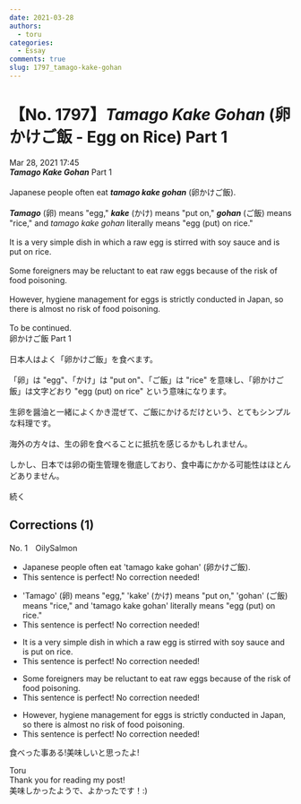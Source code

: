 ```yaml
---
date: 2021-03-28
authors:
  - toru
categories:
  - Essay
comments: true
slug: 1797_tamago-kake-gohan
---
```


# 【No. 1797】<strong><em>Tamago Kake Gohan</strong></em> (卵かけご飯 - Egg on Rice) Part 1
<div class="date">Mar 28, 2021 17:45</div>
<div id="post"><div id="body_show_ori">
<strong><em>Tamago Kake Gohan</strong></em> Part 1<br/><br/>Japanese people often eat <strong><em>tamago kake gohan</em></strong> (卵かけご飯).<br/><br/><strong><em>Tamago</em></strong> (卵) means "egg," <strong><em>kake</em></strong> (かけ) means "put on," <strong><em>gohan</em></strong> (ご飯) means "rice," and <em>tamago kake gohan</em> literally means "egg (put) on rice."<br/><br/>It is a very simple dish in which a raw egg is stirred with soy sauce and is put on rice.<br/><br/>Some foreigners may be reluctant to eat raw eggs because of the risk of food poisoning.<br/><br/>However, hygiene management for eggs is strictly conducted in Japan, so there is almost no risk of food poisoning.<br/><br/>To be continued.
</div></div>

<!-- more -->

<div id="post_ja"><div id="body_show_mo">
卵かけご飯 Part 1<br/><br/>日本人はよく「卵かけご飯」を食べます。<br/><br/>「卵」は "egg"、「かけ」は "put on"、「ご飯」は "rice" を意味し、「卵かけご飯」は文字どおり "egg (put) on rice" という意味になります。<br/><br/>生卵を醤油と一緒によくかき混ぜて、ご飯にかけるだけという、とてもシンプルな料理です。<br/><br/>海外の方々は、生の卵を食べることに抵抗を感じるかもしれません。<br/><br/>しかし、日本では卵の衛生管理を徹底しており、食中毒にかかる可能性はほとんどありません。<br/><br/>続く
</div></div>

## Corrections (1)
<div id="block"><div class="first_name"> No. 1　<span class="just_name">OilySalmon</span></div><div id="block2">
<ul class="correction_field">
<li class="incorrect">Japanese people often eat 'tamago kake gohan' (卵かけご飯).</li>
<li class="corrected perfect">This sentence is perfect! No correction needed!</li>
</ul>
<ul class="correction_field">
<li class="incorrect">'Tamago' (卵) means "egg," 'kake' (かけ) means "put on," 'gohan' (ご飯) means "rice," and 'tamago kake gohan' literally means "egg (put) on rice."</li>
<li class="corrected perfect">This sentence is perfect! No correction needed!</li>
</ul>
<ul class="correction_field">
<li class="incorrect">It is a very simple dish in which a raw egg is stirred with soy sauce and is put on rice.</li>
<li class="corrected perfect">This sentence is perfect! No correction needed!</li>
</ul>
<ul class="correction_field">
<li class="incorrect">Some foreigners may be reluctant to eat raw eggs because of the risk of food poisoning.</li>
<li class="corrected perfect">This sentence is perfect! No correction needed!</li>
</ul>
<ul class="correction_field">
<li class="incorrect">However, hygiene management for eggs is strictly conducted in Japan, so there is almost no risk of food poisoning.</li>
<li class="corrected perfect">This sentence is perfect! No correction needed!</li>
</ul>
<p class="comment_small">
 食べった事ある!美味しいと思ったよ!
</p>

</div><div class="name"><span class="just_name">Toru</span><br>
Thank you for reading my post!<br/>美味しかったようで、よかったです！:)
</div>
</div>
